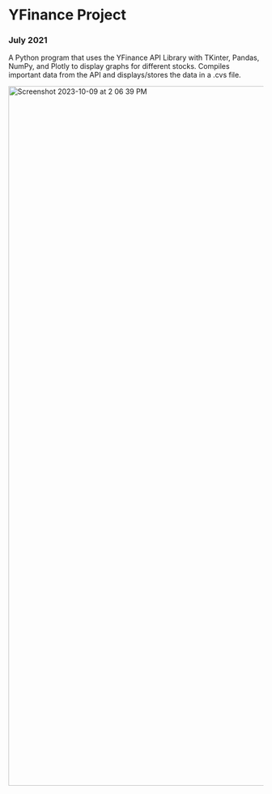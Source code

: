 # YFinance Project

### July 2021
A Python program that uses the YFinance API Library with TKinter, Pandas, NumPy, and Plotly to display graphs for different stocks. Compiles important data from the API and displays/stores the data in a .cvs file.

<img width="1383" alt="Screenshot 2023-10-09 at 2 06 39 PM" src="https://github.com/AgentKettlepot/YFinance-Project/assets/78155676/fdde118f-6148-413b-ad78-78903db8ff49">
